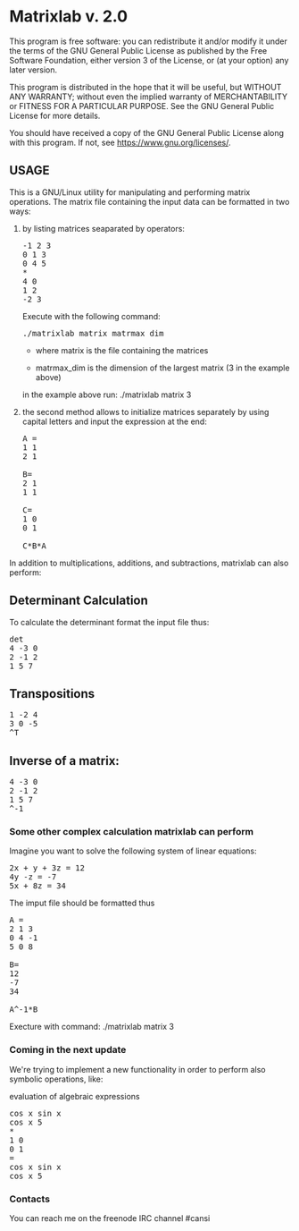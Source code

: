 <h1>Matrixlab v. 2.0</h1>

This program is free software: you can redistribute it and/or modify
it under the terms of the GNU General Public License as published by
the Free Software Foundation, either version 3 of the License, or
(at your option) any later version.

This program is distributed in the hope that it will be useful,
but WITHOUT ANY WARRANTY; without even the implied warranty of
MERCHANTABILITY or FITNESS FOR A PARTICULAR PURPOSE.  See the
GNU General Public License for more details.

You should have received a copy of the GNU General Public License
along with this program. If not, see <https://www.gnu.org/licenses/>.

<h2>USAGE</h2>

This is a GNU/Linux utility for manipulating and performing matrix operations.
The matrix file containing the input data can be formatted in two ways:

<ol>

<li>
<p>by listing matrices seaparated by operators:</p>

<pre>
-1 2 3
0 1 3
0 4 5
*
4 0
1 2
-2 3
</pre>

<p>Execute with the following command:</p>

<pre>./matrixlab matrix matrmax_dim</pre>

<ul>
	<li><p>where matrix is the file containing the matrices</p></li>
	<li><p>matrmax_dim is the dimension of the largest matrix (3 in the example above)</p></li>
</ul>

<p>in the example above run: ./matrixlab matrix 3</p>

</li>

<li><p>the second method allows to initialize matrices separately by using capital letters and input the expression at the end:

<pre>
A =
1 1
2 1

B=
2 1
1 1

C=
1 0
0 1

C*B*A
</pre>

</li>
</ol>

In addition to multiplications, additions, and subtractions, matrixlab can also perform: 

Determinant Calculation
--------------------------------
To calculate the determinant format the input file thus:

<pre>
det
4 -3 0
2 -1 2
1 5 7
</pre>

Transpositions
-------------------

<pre>
1 -2 4 
3 0 -5 
^T
</pre>

Inverse of a matrix:
---------------------

<pre>
4 -3 0
2 -1 2
1 5 7
^-1
</pre>

<h3>Some other complex calculation matrixlab can perform</h3>

<p>Imagine you want to solve the following system of linear equations:</p>

<pre>
2x + y + 3z = 12
4y -z = -7
5x + 8z = 34
</pre>

<p>The imput file should be formatted thus</p>

<pre>
A =
2 1 3
0 4 -1
5 0 8

B=
12
-7
34

A^-1*B
</pre>

<p>Execture with command: ./matrixlab matrix 3</p>

<h3>Coming in the next update</h3>

We're trying to implement a new functionality in order to perform also symbolic operations, like:

evaluation of algebraic expressions

<pre>
cos x sin x
cos x 5
*
1 0
0 1
=
cos x sin x
cos x 5
</pre>

<h3>Contacts</h3>

You can reach me on the freenode IRC channel #cansi
